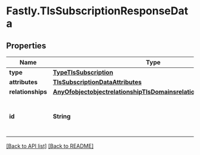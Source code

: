# Fastly.TlsSubscriptionResponseData

## Properties

Name | Type | Description | Notes
------------ | ------------- | ------------- | -------------
**type** | [**TypeTlsSubscription**](TypeTlsSubscription.md) |  | [optional] 
**attributes** | [**TlsSubscriptionDataAttributes**](TlsSubscriptionDataAttributes.md) |  | [optional] 
**relationships** | [**AnyOfobjectobjectrelationshipTlsDomainsrelationshipTlsCertificates**](AnyOfobjectobjectrelationshipTlsDomainsrelationshipTlsCertificates.md) |  | [optional] 
**id** | **String** | Alphanumeric string identifying a TLS subscription. | [optional] [readonly] 


[[Back to API list]](../../README.md#endpoints) [[Back to README]](../../README.md)
